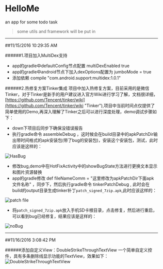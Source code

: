 # HelloMe
an app for some todo task



> some utils and framework will be put in



----
##11/15/2016 10:29:35 AM 


######1.项目加入MultiDex支持
-  app的gradle中defaultConfig节点配置 multiDexEnabled true
-  app的gradle中android节点下加入dexOptions配置为 jumboMode = true
-  添加依赖  compile "com.android.support:multidex:1.0.1"

######2.热修复方案Tinker集成
项目中加入热修复方案，目前采用的是微信Tinker，对于Tinker是新手的用户建议进入官方Wiki进行学习了解，文档很详细，[https://github.com/Tencent/tinker/wiki](https://github.com/Tencent/tinker/wiki "Tinker"),项目中当前时间点仅提供了简单使用的Demo,再深入理解了Tinker之后可以进行深度处理，demo调试步骤如下：

- down下项目后同步下确保没错误报告
- 执行gradle命令 assembleDebug ，这时候会在build目录中的apkPatchDir输出带时间格式的apk安装包(带了bug的安装包)，安装这个安装包，测试，此时应该是这样的：

![HasBug](http://i.imgur.com/P2udY7w.png)

- 修改bug,demo中在HotFixActivity中的showBugState方法进行更换文本显示和图片资源替换
- app的gradle修改 def fileNameComm = "这里修改为apkPatchDir下面apk文件名称" ，同步下，然后执行gradle命令 tinkerPatchDebug , 此时会在build的output目录生成tinker补丁`patch_signed_7zip.apk`,此时应该这样的：

![patch file](http://i.imgur.com/UM5Vomj.png)

- 将`patch_signed_7zip.apk`放入手机SD卡根目录，点击修复，然后进行重启，可以看到bug已经修复，结果应该是这样的：

![noBug](http://i.imgur.com/AkTDJiS.png)


----
##11/16/2016 3:08:42 PM 


######添加自定义View：DoubleStrikeThroughTextView
一个简单自定义控件，具有多条删除线显示功能的TextView，效果如下：
![DoubleStrikeThroughTextView](http://i.imgur.com/BYxNqFn.png)